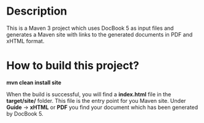 # Description

This is a Maven 3 project which uses DocBook 5 as input files and generates a Maven site with links to the generated 
documents in PDF and xHTML format.

# How to build this project?

**mvn clean install site**

When the build is successful, you will find a **index.html** file in the **target/site/** folder. 
This file is the entry point for you Maven site. Under **Guide** -> **xHTML** or **PDF** you find your document
which has been generated by DocBook 5. 
